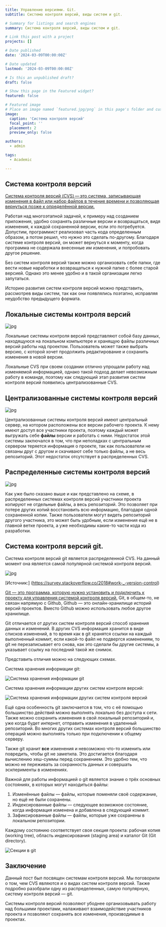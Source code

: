 ```yaml
---
title: Управление версиями. Git.
subtitle: Система контроля версий, виды систем и git.

# Summary for listings and search engines
summary: Система контроля версий, виды систем и git.

# Link this post with a project
projects: []

# Date published
date: '2024-03-09T00:00:00Z'

# Date updated
lastmod: '2024-03-09T00:00:00Z'

# Is this an unpublished draft?
draft: false

# Show this page in the Featured widget?
featured: false

# Featured image
# Place an image named `featured.jpg/png` in this page's folder and customize its options here.
image:
  caption: 'Система контроля версий'
  focal_point: ''
  placement: 2
  preview_only: false

authors:
  - admin

tags:
  - Academic

---
```



## Система контроля версий

[Система контроля версий (CVS) — это система, записывающая изменения в файл или набор файлов в течение времени и позволяющая вернуться позже к определённой версии. ](https://git-scm.com/book/ru/v2/%D0%92%D0%B2%D0%B5%D0%B4%D0%B5%D0%BD%D0%B8%D0%B5-%D0%9E-%D1%81%D0%B8%D1%81%D1%82%D0%B5%D0%BC%D0%B5-%D0%BA%D0%BE%D0%BD%D1%82%D1%80%D0%BE%D0%BB%D1%8F-%D0%B2%D0%B5%D1%80%D1%81%D0%B8%D0%B9)

Работая над многоэтапной задачей, к примеру над созданием приложения, удобно сохранять различные версии и возвращаться, видя изменения, к каждой сохраненной версии, если это потребуется. Допустим, программист реализовал часть кода определенным образом, а потом решил, что нужно это сделать по-другому. Благодаря системе контроля версий, он может вернуться к моменту, когда программа не содержала внесенные им изменения, и попробовать другое решение. 

Без систем контроля версий также можно организовать себе папки, где вести новые наработки и возвращаться к нужной папке с более старой версией. Однако это менее удобно и в такой организации легко запутаться.

Историю развития систем контроля версий можно представить, рассмотрев виды систем, так как они появлялись поэтапно, исправляя неудобство предыдущего формата.

## Локальные системы контроля версий

![jpg](локальный.jpg)

Локальные системы контроля версий представляют собой базу данных, находящуюся на локальном компьютере и хранящую файлы различных версий работы над проектом. Пользователь может также выбрать версию, с которой хочет продолжить редактирование и сохранить изменения в новой версии. 

Локальные CVS при своем создании отлично упрощали работу над изменяемой информацией, однако такой подход делает невозможным работу в команде, поэтому как следующий этап развития систем контроля версий появились централизованные CVS.


## Централизованные системы контроля версий

![jpg](централизованный.jpg)

Централизованные системы контроля версий имеют центральный сервер, на котором расположены все версии рабочего проекта. К нему имеют доступ все участники проекта, поэтому каждый может выгружать себе **файлы** версии и работать с ними. Недостаток этой системы заключался в том, что при неполадках с центральным сервером теряется информация о проекте, так как пользователи не связаны друг с другом и скачивают себе только файлы, а не весь репозиторий. Этот недостаток отсутствует в распределенных CVS.

## Распределенные системы контроля версий

![jpg](распределенный.jpg)

Как уже было сказано выше и как представлено на схеме, в распределенных системах контроля версий участники проекта копируют не отдельные файлы, а весь репозиторий. Это позволяет при потере других копий восстановить всю информацию, благодаря одной сохраненной копии. Также пользователи могут видеть репозиторий другого участника, это может быть удобным, если изменения ещё не в главной ветке проекта, а уже необходимы какие-то части кода из разработки. 

## Система контроля версий git.

Система контроля версий git является распределенной CVS. На данный момент она является самой популярной системой контроля версий.

![jpg](популярность.jpg)

[Источник:] (https://survey.stackoverflow.co/2018#work-_-version-control)

[Git — это программа, которую нужно установить и подключить к проекту для управления системой контроля версий.](https://skillbox.ru/media/code/chto_takoe_git_obyasnyaem_na_skhemakh/) Git, в общем-то, не связан напрямую с Github, Github — это онлайн-хранилище историй версий проектов. Вместо Github можно использовать любое другое хранилище. 

Git отличается от других систем контроля версий способ хранения данных и изменений. В других CVS информация хранится в виде списков изменений, в то время как в git хранятся ссылки на каждый выполненный коммит, если какой-то файл не подвергся изменениям, то git не перезаписывает его снова, как это сделали бы другие системы, а указывает ссылку на последний такой же снимок. 

Представить отличия можно на следующих схемах.

Система хранения информации git:

![Система хранения информации git](https://git-scm.com/book/en/v2/images/snapshots.png)

Система хранения информации других систем контроля версий:

![Система хранения информации других систем контроля версий](https://git-scm.com/book/en/v2/images/deltas.png)

Ещё одна особенность git заключается в том, что с её помощью большинство действий можно выполнять локально без доступа к сети. Также можно сохранить изменения в свой локальный репозиторий и, уже когда будет интернет, отправить изменения в удаленный репозиторий. Во многих других системах контроля версий большинство операций можно выполнять только при подключении к общему серверу.

Также git хранит **все** изменения и невозможно что-то изменить или повредить, чтобы git не заметила. Это достигается благодаря вычислению хеш-суммы перед сохранением. Это удобно тем, что можно не переживать за сохранность данных и совершать эскперименты в изменениях.

Важной для работы информацией о git является знание о трёх основных состояниях, в которых могут находиться файлы:

1. Изменённые файлы — файлы, которые поменяли своё содержание, но ещё не были сохранены.
2. Индексированные файлы — следующее возможное состояние, когда информация изменена и добавлена в следующий коммит.
3. Зафиксированные файлы — файлы, которые уже сохранены в локальном репозитории.

Каждому состоянию соответствует своя секция проекта: рабочая копия (working tree), область индексирования (staging area) и каталог Git (Git directory).

![Секции в git](https://habrastorage.org/r/w1560/getpro/habr/upload_files/009/6e8/987/0096e89870c4f0fffd92c0983cbd5b02.png)


## Заключение

Данный пост был посвящен системам контроля версий. Мы поговорили о том, чем CVS являются и о видах систем контроля версий. Также подробно разобрали одну из распределенных, самую популярную, систему контроля версий — git. 

Системы контроля версий позволяют убоднее организовывать работу над большими проектами, налаживают взаимодействие участников проекта и позволяют сохранять все изменения, производимые в проектах.

